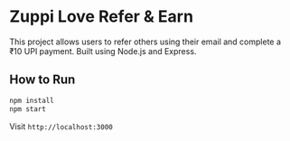 # Zuppi Love Refer & Earn

This project allows users to refer others using their email and complete a ₹10 UPI payment. Built using Node.js and Express.

## How to Run

```bash
npm install
npm start
```

Visit `http://localhost:3000`
